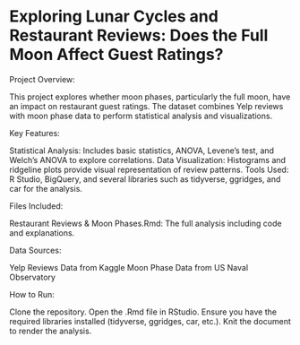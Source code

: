 # Exploring Lunar Cycles and Restaurant Reviews: Does the Full Moon Affect Guest Ratings?

Project Overview:

This project explores whether moon phases, particularly the full moon, have an impact on restaurant guest ratings. The dataset combines Yelp reviews with moon phase data to perform statistical analysis and visualizations.


Key Features:

Statistical Analysis: Includes basic statistics, ANOVA, Levene’s test, and Welch’s ANOVA to explore correlations.
Data Visualization: Histograms and ridgeline plots provide visual representation of review patterns.
Tools Used: R Studio, BigQuery, and several libraries such as tidyverse, ggridges, and car for the analysis.


Files Included:

Restaurant Reviews & Moon Phases.Rmd: The full analysis including code and explanations.


Data Sources:

Yelp Reviews Data from Kaggle
Moon Phase Data from US Naval Observatory


How to Run:

Clone the repository.
Open the .Rmd file in RStudio.
Ensure you have the required libraries installed (tidyverse, ggridges, car, etc.).
Knit the document to render the analysis.
